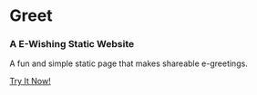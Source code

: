 # Greet
### A E-Wishing Static Website

A fun and simple static page that makes shareable e-greetings.

[Try It Now!](https://elvistony.github.io/greet/)
